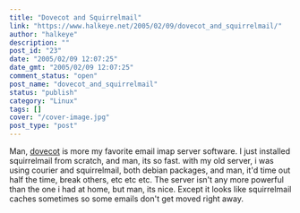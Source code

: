 ```yaml
---
title: "Dovecot and Squirrelmail"
link: "https://www.halkeye.net/2005/02/09/dovecot_and_squirrelmail/"
author: "halkeye"
description: ""
post_id: "23"
date: "2005/02/09 12:07:25"
date_gmt: "2005/02/09 12:07:25"
comment_status: "open"
post_name: "dovecot_and_squirrelmail"
status: "publish"
category: "Linux"
tags: []
cover: "/cover-image.jpg"
post_type: "post"
---
```


Man, [dovecot](http://www.dovecot.org/) is more my favorite email imap server software. I just installed squirrelmail from scratch, and man, its so fast. with my old server, i was using courier and squirrelmail, both debian packages, and man, it'd time out half the time, break others, etc etc etc. The server isn't any more powerful than the one i had at home, but man, its nice. Except it looks like squirrelmail caches sometimes so some emails don't get moved right away.